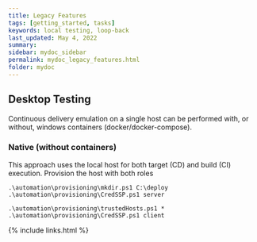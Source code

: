 ```yaml
---
title: Legacy Features
tags: [getting_started, tasks]
keywords: local testing, loop-back
last_updated: May 4, 2022
summary: 
sidebar: mydoc_sidebar
permalink: mydoc_legacy_features.html
folder: mydoc
---
```


## Desktop Testing

Continuous delivery emulation on a single host can be performed with, or without, windows containers (docker/docker-compose).

### Native (without containers)

This approach uses the local host for both target (CD) and build (CI) execution. Provision the host with both roles

    .\automation\provisioning\mkdir.ps1 C:\deploy
    .\automation\provisioning\CredSSP.ps1 server

    .\automation\provisioning\trustedHosts.ps1 *
    .\automation\provisioning\CredSSP.ps1 client


{% include links.html %}
